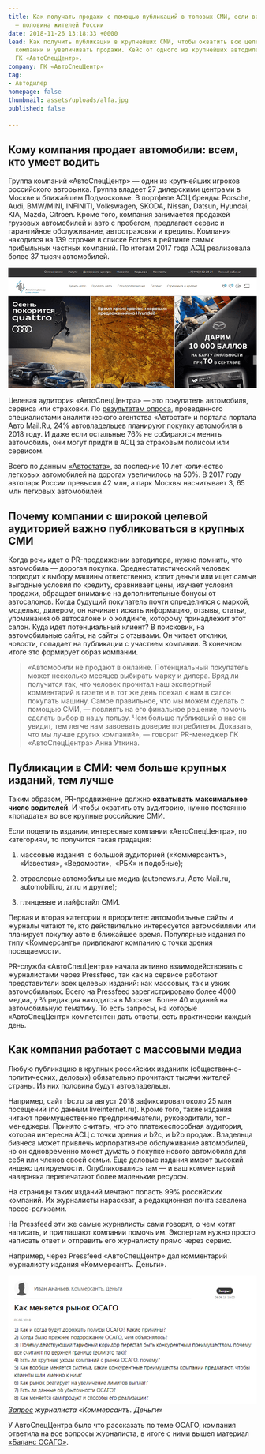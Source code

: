 ```yaml
---
title: Как получать продажи с помощью публикаций в топовых СМИ, если ваша аудитория
  — половина жителей России
date: 2018-11-26 13:18:33 +0000
lead: Как получить публикации в крупнейших СМИ, чтобы охватить всю целевую аудитории
  компании и увеличивать продажи. Кейс от одного из крупнейших автодилеров России
  ГК «АвтоСпецЦентр».
company: ГК «АвтоСпецЦентр»
tag:
- Автодилер
homepage: false
thumbnail: assets/uploads/alfa.jpg
published: false

---
```

## Кому компания продает автомобили: всем, кто умеет водить

Группа компаний «АвтоСпецЦентр» — один из крупнейших игроков российского авторынка. Группа владеет 27 дилерскими центрами в Москве и ближайшем Подмосковье. В портфеле АСЦ бренды: Porsche, Audi, BMW/MINI, INFINITI, Volkswagen, SKODA, Nissan, Datsun, Hyundai, KIA, Mazda, Citroen. Кроме того, компания занимается продажей грузовых автомобилей и авто с пробегом, предлагает сервис и гарантийное обслуживание, автостраховки и кредиты. Компания находится на 139 строчке в списке Forbes в рейтинге самых прибыльных частных компаний. По итогам 2017 года АСЦ реализовала более 37 тысяч автомобилей.

![](../assets/uploads/image5.png)

Целевая аудитория «АвтоСпецЦентра» — это покупатель автомобиля, сервиса или страховки. По [результатам опроса](https://www.autostat.ru/infographics/33422/), проведенного специалистами аналитического агентства «Автостат» и портала портала Авто Mail.Ru, 24% автовладельцев планируют покупку автомобиля в 2018 году. И даже если остальные 76% не собираются менять автомобиль, они могут придти в АСЦ за страховым полисом или сервисом.

Всего по данным [«Автостата»](https://www.autostat.ru/news/32958/), за последние 10 лет количество легковых автомобилей на дорогах увеличилось на 50%. В 2017 году автопарк России превысил 42 млн, а парк Москвы насчитывает 3, 65 млн легковых автомобилей.

## Почему компании с широкой целевой аудиторией важно публиковаться в крупных СМИ

Когда речь идет о PR-продвижении автодилера, нужно помнить, что автомобиль — дорогая покупка. Среднестатистический человек подходит к выбору машины ответственно, копит деньги или ищет самые выгодные условия по кредиту, сравнивает цены, изучает условия продажи, обращает внимание на дополнительные бонусы от автосалонов. Когда будущий покупатель почти определился с маркой, моделью, дилером, он начинает искать информацию, отзывы, статьи, упоминания об автосалоне и о холдинге, которому принадлежит этот салон. Куда идет потенциальный клиент? В поисковик, на автомобильные сайты, на сайты с отзывами. Он читает отклики, новости, попадает на публикации с участием компании. В конечном итоге это формирует образ компании.

> «Автомобили не продают в онлайне. Потенциальный покупатель может несколько месяцев выбирать марку и дилера. Вряд ли получится так, что человек прочитал наш экспертный комментарий в газете и в тот же день поехал к нам в салон покупать машину. Самое правильное, что мы можем сделать с помощью СМИ, — повлиять на его финальное решение, помочь сделать выбор в нашу пользу. Чем больше публикаций о нас он увидит, тем легче нам завоевать доверие потребителя. Доказать, что мы лучше других компаний», — говорит PR-менеджер ГК «АвтоСпецЦентра» Анна Уткина.

## Публикации в СМИ: чем больше крупных изданий, тем лучше

Таким образом, PR-продвижение должно **охватывать максимальное число водителей**. И чтобы охватить эту аудиторию, нужно постоянно «попадать» во все крупные российские СМИ.

Если поделить издания, интересные компании «АвтоСпецЦентра», по категориям, то получится такая градация:

1) массовые издания  с большой аудиторией («Коммерсантъ», «Известия», «Ведомости»,  «РБК» и подобные);

2) отраслевые автомобильные медиа (autonews.ru, Авто Mail.ru, automobili.ru, zr.ru и другие);

3) глянцевые и лайфстайл СМИ.

Первая и вторая категории в приоритете: автомобильные сайты и журналы читают те, кто действительно интересуется автомобилями или планирует покупку авто в ближайшее время. Популярные издания по типу «Коммерсантъ» привлекают компанию с точки зрения посещаемости.

PR-служба «АвтоСпецЦентра» начала активно взаимодействовать с журналистами через Pressfeed, так как на сервисе работают представители всех целевых изданий: как массовых, так и узких автомобильных. Всего на Pressfeed зарегистрировано более 4000 медиа, у ⅔ редакция находится в Москве.  Более 40 изданий на автомобильную тематику. То есть запросы, на которые «АвтоСпецЦентр» компетентен дать ответы, есть практически каждый день.

## Как компания работает с массовыми медиа

Любую публикацию в крупных российских изданиях (общественно-политических, деловых) обязательно прочитают тысячи жителей страны. Из них половина будут автовладельцы.

Например, сайт rbc.ru за август 2018 зафиксировал около 25 млн посещений (по данным liveinternet.ru). Кроме того, такие издания читают преимущественно предприниматели, руководители, топ-менеджеры. Принято считать, что это платежеспособная аудитория, которая интересна АСЦ с точки зрения и b2c, и b2b продаж. Владельца бизнеса может привлечь корпоративное обслуживание автомобилей, но он одновременно может думать о покупке нового автомобиля для себя или членов своей семьи. Еще деловые издания имеют высокий индекс цитируемости. Опубликовались там — и ваш комментарий наверняка перепечатают более маленькие ресурсы.

На страницы таких изданий мечтают попасть 99% российских компаний. Их журналисты нарасхват, а редакционная почта завалена пресс-релизами.

На Pressfeed эти же самые журналисты сами говорят, о чем хотят написать, и приглашают компании помочь им. Экспертам нужно просто написать ответ и отправить его журналисту прямо через сервис.

Например, через Pressfeed «АвтоСпецЦентр» дал комментарий журналисту издания «Коммерсантъ. Деньги».

![](../assets/uploads/image6.png)[_Запрос_](https://pressfeed.ru/query/44138) _журналиста «Коммерсантъ. Деньги»_

У АвтоСпецЦентра было что рассказать по теме ОСАГО, компания ответила на все вопросы журналиста, в итоге с ними вышел материал [«Баланс ОСАГО»](https://www.kommersant.ru/doc/3669138).